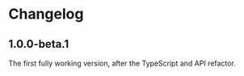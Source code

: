 # Changelog

## 1.0.0-beta.1

The first fully working version, after the TypeScript and API refactor.